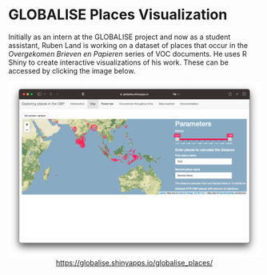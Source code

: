 # GLOBALISE Places Visualization

Initially as an intern at the GLOBALISE project and now as a student assistant, Ruben Land is working on a dataset of places that occur in the _Overgekomen Brieven en Papieren_ series of VOC documents. He uses R Shiny to create interactive visualizations of his work. These can be accessed by clicking the image below.

<p style="text-align: center;"><a href="https://globalise.shinyapps.io/globalise_places/" target="_blank"><img src="/static/img/places-visualization-screenshot.png" alt="GLOBALISE Transcriptions Viewer"><br>
https://globalise.shinyapps.io/globalise_places/</a></p>

